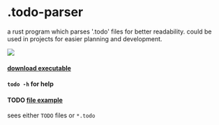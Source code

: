 # .todo-parser
a rust program which parses '.todo' files for better readability. could be used in projects for easier planning and development.

![](https://media.discordapp.net/attachments/406868570333642752/975587897682055238/unknown.png)

#### [download executable](./bin/todo.exe)
#### `todo -h` for help
#### TODO [file example](./TODO)
sees either `TODO` files or `*.todo` 
